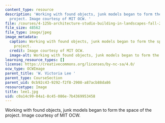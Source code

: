 ```yaml
---
content_type: resource
description: 'Working with found objects, junk models began to form the space of the
  project. Image courtesy of MIT OCW. '
file: /courses/4-125b-architecture-studio-building-in-landscapes-fall-2005/c0a14c9904a18c45086e7b4369953458_lee1.jpg
file_size: 48562
file_type: image/jpeg
image_metadata:
  caption: Working with found objects, junk models began to form the space of the
    project.
  credit: Image courtesy of MIT OCW.
  image-alt: Working with found objects, junk models began to form the space.
learning_resource_types: []
license: https://creativecommons.org/licenses/by-nc-sa/4.0/
ocw_type: OCWImage
parent_title: 'W. Victoria Lee '
parent_type: CourseSection
parent_uid: 0cb92c43-9292-f2f8-2908-a87acb88da86
resourcetype: Image
title: lee1.jpg
uid: c0a14c99-04a1-8c45-086e-7b4369953458
---
```

Working with found objects, junk models began to form the space of the project. Image courtesy of MIT OCW. 